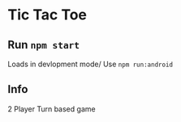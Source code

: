 # Tic Tac Toe
## Run `npm start`
Loads in devlopment mode/
Use `npm run:android`
## Info 
2 Player Turn based game
